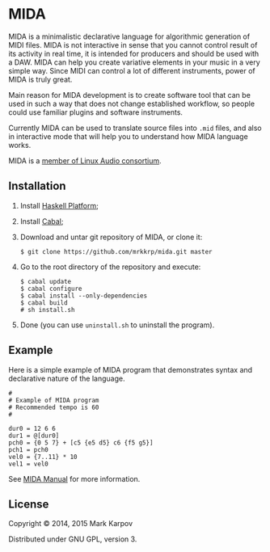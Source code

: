 # MIDA

MIDA is a minimalistic declarative language for algorithmic generation of
MIDI files. MIDA is not interactive in sense that you cannot control result
of its activity in real time, it is intended for producers and should be
used with a DAW. MIDA can help you create variative elements in your music
in a very simple way. Since MIDI can control a lot of different instruments,
power of MIDA is truly great.

Main reason for MIDA development is to create software tool that can
be used in such a way that does not change established workflow, so
people could use familiar plugins and software instruments.

Currently MIDA can be used to translate source files into `.mid` files, and
also in interactive mode that will help you to understand how MIDA language
works.

MIDA is a
[member of Linux Audio consortium](http://linuxaudio.org/members.html).

## Installation

1. Install [Haskell Platform](https://www.haskell.org/platform/);
2. Install [Cabal](https://www.haskell.org/cabal/);
3. Download and untar git repository of MIDA, or clone it:

   ```
   $ git clone https://github.com/mrkkrp/mida.git master
   ```

4. Go to the root directory of the repository and execute:

   ```
   $ cabal update
   $ cabal configure
   $ cabal install --only-dependencies
   $ cabal build
   # sh install.sh
   ```

5. Done (you can use `uninstall.sh` to uninstall the program).

## Example

Here is a simple example of MIDA program that demonstrates syntax and
declarative nature of the language.

```
#
# Example of MIDA program
# Recommended tempo is 60
#

dur0 = 12 6 6
dur1 = @[dur0]
pch0 = {0 5 7} + [c5 {e5 d5} c6 {f5 g5}]
pch1 = pch0
vel0 = {7..11} * 10
vel1 = vel0
```

See [MIDA Manual](https://mrkkrp.github.io/mida/) for more information.

## License

Copyright © 2014, 2015 Mark Karpov

Distributed under GNU GPL, version 3.
